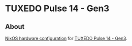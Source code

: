 # TUXEDO Pulse 14 - Gen3

## About

[NixOS hardware configuration](https://github.com/NixOS/nixos-hardware) for
[TUXEDO Pulse 14 -
Gen3](https://www.tuxedocomputers.com/en/TUXEDO-Pulse-14-Gen3).
